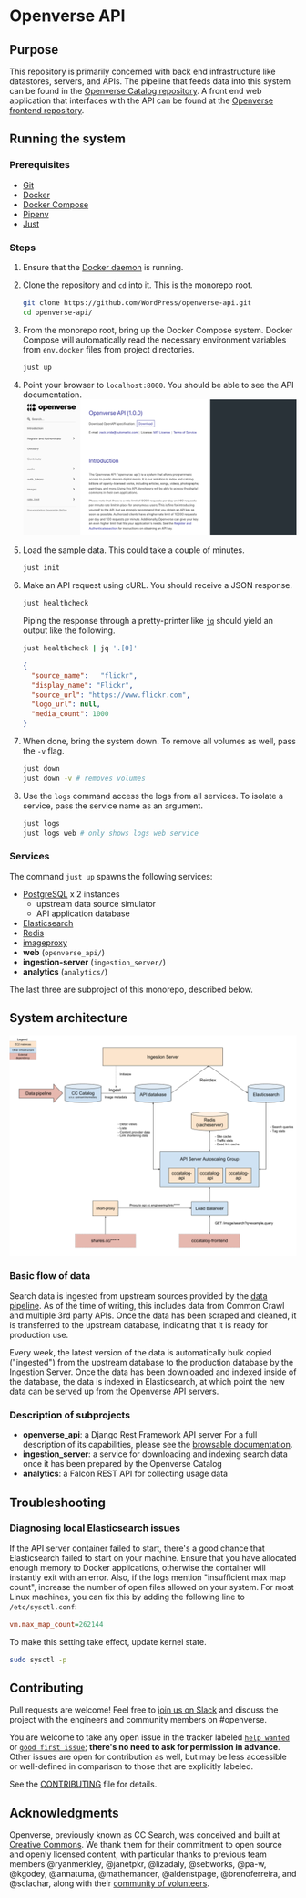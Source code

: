 # Openverse API

## Purpose

This repository is primarily concerned with back end infrastructure like datastores, servers, and APIs. The pipeline that feeds data into this system can be found in the [Openverse Catalog repository](https://github.com/WordPress/openverse-catalog). A front end web application that interfaces with the API can be found at the [Openverse frontend repository](https://github.com/WordPress/openverse-frontend).

## Running the system

### Prerequisites

- [Git](https://git-scm.com/downloads)
- [Docker](https://docs.docker.com/install/)
- [Docker Compose](https://docs.docker.com/compose/install/)
- [Pipenv](https://pipenv.pypa.io/en/latest/#install-pipenv-today)
- [Just](https://github.com/casey/just)

### Steps

1. Ensure that the [Docker daemon](https://docs.docker.com/config/daemon/) is running.

2. Clone the repository and `cd` into it. This is the monorepo root.
   ```bash
   git clone https://github.com/WordPress/openverse-api.git
   cd openverse-api/
   ```

3. From the monorepo root, bring up the Docker Compose system. Docker Compose will automatically read the necessary environment variables from `env.docker` files from project directories.
   ```bash
   just up
   ```

4. Point your browser to `localhost:8000`. You should be able to see the API documentation.
   ![API ReDoc](readme_assets/api_redoc.png)

5. Load the sample data. This could take a couple of minutes.
   ```bash
   just init
   ```

6. Make an API request using cURL. You should receive a JSON response.
   ```bash
   just healthcheck
   ```

   Piping the response through a pretty-printer like
   [`jq`](https://stedolan.github.io/jq/) should yield an output like the
   following.
   ```bash
   just healthcheck | jq '.[0]'
   ```

   ```json
   {
     "source_name":   "flickr",
     "display_name": "Flickr",
     "source_url": "https://www.flickr.com",
     "logo_url": null,
     "media_count": 1000
   }
   ```

7. When done, bring the system down. To remove all volumes as well, pass the `-v` flag.
   ```bash
   just down
   just down -v # removes volumes
   ```

8. Use the `logs` command access the logs from all services. To isolate a service, pass the service name as an argument.
   ```bash
   just logs
   just logs web # only shows logs web service
   ```

### Services

The command `just up` spawns the following services:

- [PostgreSQL](https://www.postgresql.org/) x 2 instances
  - upstream data source simulator
  - API application database
- [Elasticsearch](https://www.elastic.co/elasticsearch/)
- [Redis](https://redis.io/)
- [imageproxy](https://github.com/willnorris/imageproxy)
- **web** (`openverse_api/`)
- **ingestion-server** (`ingestion_server/`)
- **analytics** (`analytics/`)

The last three are subproject of this monorepo, described below.

## System architecture

![System architecture](readme_assets/system_architecture.png)

### Basic flow of data

Search data is ingested from upstream sources provided by the [data pipeline](https://github.com/WordPress/openverse-catalog). As of the time of writing, this includes data from Common Crawl and multiple 3rd party APIs. Once the data has been scraped and cleaned, it is transferred to the upstream database, indicating that it is ready for production use.

Every week, the latest version of the data is automatically bulk copied ("ingested") from the upstream database to the production database by the Ingestion Server. Once the data has been downloaded and indexed inside of the database, the data is indexed in Elasticsearch, at which point the new data can be served up from the Openverse API servers.

### Description of subprojects

- **openverse_api**: a Django Rest Framework API server
  For a full description of its capabilities, please see the [browsable documentation](https://api.openverse.engineering).
- **ingestion_server**: a service for downloading and indexing search data once it has been prepared by the Openverse Catalog
- **analytics**: a Falcon REST API for collecting usage data

## Troubleshooting

### Diagnosing local Elasticsearch issues

If the API server container failed to start, there's a good chance that Elasticsearch failed to start on your machine. Ensure that you have allocated enough memory to Docker applications, otherwise the container will instantly exit with an error. Also, if the logs mention "insufficient max map count", increase the number of open files allowed on your system. For most Linux machines, you can fix this by adding the following line to `/etc/sysctl.conf`:
```ini
vm.max_map_count=262144
```

To make this setting take effect, update kernel state.
```bash
sudo sysctl -p
```

## Contributing

Pull requests are welcome! Feel free to [join us on Slack](https://make.wordpress.org/chat/) and discuss the project with the engineers and community members on #openverse.

You are welcome to take any open issue in the tracker labeled [`help wanted`](https://github.com/WordPress/openverse-api/labels/help%20wanted) or [`good first issue`](https://github.com/WordPress/openverse-api/labels/good%20first%20issue); **there's no need to ask for permission in advance**. Other issues are open for contribution as well, but may be less accessible or well-defined in comparison to those that are explicitly labeled.

See the [CONTRIBUTING](CONTRIBUTING.md) file for details.

## Acknowledgments

Openverse, previously known as CC Search, was conceived and built at [Creative Commons](https://creativecommons.org). We thank them for their commitment to open source and openly licensed content, with particular thanks to previous team members @ryanmerkley, @janetpkr, @lizadaly, @sebworks, @pa-w, @kgodey, @annatuma, @mathemancer, @aldenstpage, @brenoferreira, and @sclachar, along with their [community of volunteers](https://opensource.creativecommons.org/community/community-team/).

